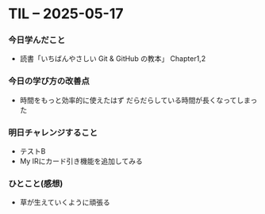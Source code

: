 # TIL – 2025-05-17

### 今日学んだこと
- 読書「いちばんやさしい Git & GitHub の教本」
    Chapter1,2

### 今日の学び方の改善点
- 時間をもっと効率的に使えたはず
    だらだらしている時間が長くなってしまった

### 明日チャレンジすること
- テストB
- My IRにカード引き機能を追加してみる

### ひとこと(感想)
- 草が生えていくように頑張る

